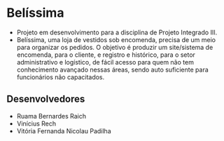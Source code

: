 # Belíssima
- Projeto em desenvolvimento para a disciplina de Projeto Integrado III.
- Belíssima, uma loja de vestidos sob encomenda, precisa de um meio para organizar os pedidos. O objetivo é produzir um site/sistema de encomenda, para o cliente, e registro e histórico, para o setor administrativo e logístico, de fácil acesso para quem não tem conhecimento avançado nessas áreas, sendo auto suficiente para funcionários não capacitados.

## Desenvolvedores
- Ruama Bernardes Raich
- Vinícius Rech
- Vitória Fernanda Nicolau Padilha
